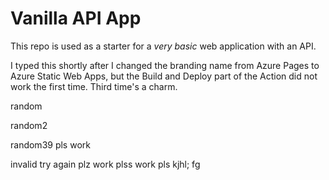 # Vanilla API App

This repo is used as a starter for a _very basic_ web application with an API.

I typed this shortly after I changed the branding name from Azure Pages to Azure Static Web Apps, but the Build and Deploy part of the Action did not work the first time. Third time's a charm.

random

random2

random39 pls work

invalid try again 
plz work
plss work
pls
kjhl;
fg

